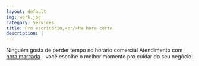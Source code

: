 ```yaml
---
layout: default
img: work.jpg
category: Services
title: Pro escritório,<br/>Na hora certa
description: |
---
```

  Ninguém gosta de perder tempo no horário comercial
  Atendimento com [hora marcada](https://forms.gle/uQjG9Eu7W193UVEi7) - você escolhe o melhor momento pro cuidar do seu negócio!